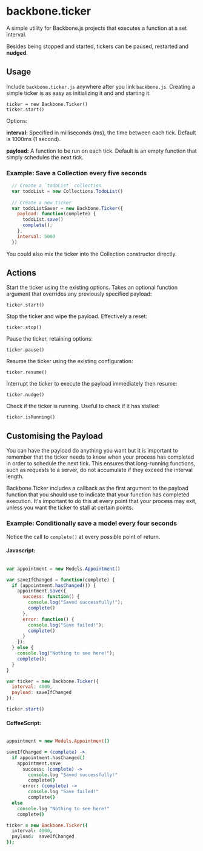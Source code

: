 backbone.ticker
===============

A simple utility for Backbone.js projects that executes a function at a set interval.

Besides being stopped and started, tickers can be paused, restarted and __nudged__.

## Usage

Include `backbone.ticker.js` anywhere after you link `backbone.js`. Creating a simple ticker is as easy as initializing it and and starting it.

    ticker = new Backbone.Ticker()
    ticker.start()

Options:

__interval:__ Specified in milliseconds (ms), the time between each tick. Default is 1000ms (1 second).

__payload:__ A function to be run on each tick. Default is an empty function that simply schedules the next tick.

### Example: Save a Collection every five seconds

```js
  // Create a `todoList` collection
  var todoList = new Collections.TodoList()
    
  // Create a new ticker
  var todoListSaver = new Backbone.Ticker({
    payload: function(complete) {
      todoList.save()
      complete();
    },
    interval: 5000
  })

```

You could also mix the ticker into the Collection constructor directly.
    
## Actions

Start the ticker using the existing options. Takes an optional function argument that overrides any previously
specified payload:

    ticker.start()

Stop the ticker and wipe the payload. Effectively a reset:

    ticker.stop()

Pause the ticker, retaining options:

    ticker.pause()

Resume the ticker using the existing configuration:

    ticker.resume()

Interrupt the ticker to execute the payload immediately then resume:

    ticker.nudge()
    
Check if the ticker is running. Useful to check if it has stalled:

    ticker.isRunning()
    
## Customising the Payload

You can have the payload do anything you want but it is important to remember that the ticker needs to know when
your process has completed in order to schedule the next tick. This ensures that long-running functions, such as requests to a server, do not accumulate if they exceed the interval length.

Backbone.Ticker includes a callback as the first argument to the payload function that you should use to indicate that your function has completed execution. It's important to do this at every point that your process may exit, unless you want the ticker to stall at certain points.

### Example: Conditionally save a model every four seconds

Notice the call to `complete()` at every possible point of return.

#### Javascript:

```js

var appointment = new Models.Appointment()

var saveIfChanged = function(complete) {
  if (appointment.hasChanged()) {
    appointment.save({
      success: function() {
        console.log("Saved successfully!");
        complete()
      },
      error: function() {
        console.log("Save failed!");
        complete()
      }
    });
  } else {
    console.log("Nothing to see here!");
    complete();
  }
}

var ticker = new Backbone.Ticker({
  interval: 4000,
  payload: saveIfChanged
});

ticker.start()

```

#### CoffeeScript:

```coffee

appointment = new Models.Appointment()

saveIfChanged = (complete) ->
  if appointment.hasChanged()
    appointment.save
      success: (complete) ->
        console.log "Saved successfully!"
        complete()
      error: (complete) ->
        console.log "Save failed!"
        complete()
  else
    console.log "Nothing to see here!"
    complete()

ticker = new Backbone.Ticker({
  interval: 4000,
  payload:  saveIfChanged
});

```






